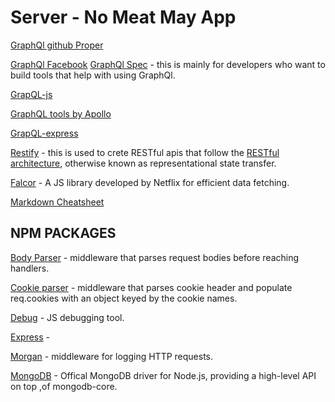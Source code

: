 # Server - No Meat May App

[GraphQl github Proper](https://github.com/facebook/graphql)

[GraphQl Facebook](https://github.com/facebook/graphql)
[GraphQl Spec](http://facebook.github.io/graphql/October2016/#sec-Language.Query-Document) - this is mainly for developers who want to build tools that help with using GraphQl.

[GrapQL-js](https://github.com/graphql/graphql-js)

[GraphQL tools by Apollo](https://github.com/apollographql/graphql-tools)

[GrapQL-express](https://github.com/graphql/express-graphql)

[Restify](https://github.com/restify/node-restify) - this is used to crete RESTful apis that follow the  [RESTful architecture](https://en.wikipedia.org/wiki/Representational_state_transfer), otherwise known as representational state transfer.

[Falcor](https://netflix.github.io/falcor/) - A JS library developed by Netflix for efficient data fetching.

[Markdown Cheatsheet](https://github.com/adam-p/markdown-here/wiki/Markdown-Cheatsheet#links)


## NPM PACKAGES
[Body Parser](https://github.com/expressjs/body-parser) - middleware that parses request bodies before reaching handlers.

[Cookie parser](https://github.com/expressjs/cookie-parser) - middleware that parses cookie header and populate req.cookies with an object keyed by the cookie names.

[Debug](https://github.com/visionmedia/debug) - JS debugging tool.

[Express](https://github.com/expressjs/express) -

[Morgan](https://www.npmjs.com/package/morgan) - middleware for logging HTTP requests.

[MongoDB](https://github.com/mongodb/node-mongodb-native) - Offical MongoDB driver for Node.js, providing a high-level API on top ,of mongodb-core.
